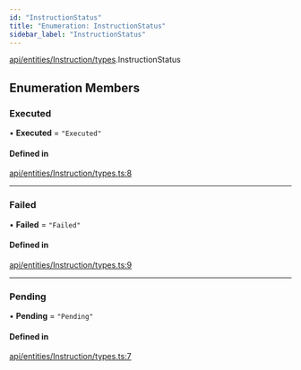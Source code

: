 ```yaml
---
id: "InstructionStatus"
title: "Enumeration: InstructionStatus"
sidebar_label: "InstructionStatus"
---
```


[api/entities/Instruction/types](../../../../../../modules/API/Entities/Instruction/Types/Types.md).InstructionStatus

## Enumeration Members

### Executed

• **Executed** = ``"Executed"``

#### Defined in

[api/entities/Instruction/types.ts:8](https://github.com/F-OBrien/polymesh-sdk/blob/012f1745/src/api/entities/Instruction/types.ts#L8)

___

### Failed

• **Failed** = ``"Failed"``

#### Defined in

[api/entities/Instruction/types.ts:9](https://github.com/F-OBrien/polymesh-sdk/blob/012f1745/src/api/entities/Instruction/types.ts#L9)

___

### Pending

• **Pending** = ``"Pending"``

#### Defined in

[api/entities/Instruction/types.ts:7](https://github.com/F-OBrien/polymesh-sdk/blob/012f1745/src/api/entities/Instruction/types.ts#L7)
